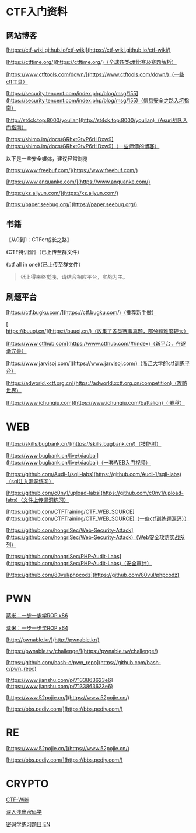 # CTF入门资料

## 网站博客

[https://ctf-wiki.github.io/ctf-wiki](https://ctf-wiki.github.io/ctf-wiki/)

[https://ctftime.org/](https://ctftime.org/)（全球各类ctf比赛及赛题解析）

[https://www.ctftools.com/down/](https://www.ctftools.com/down/)（一些ctf工具）

[https://security.tencent.com/index.php/blog/msg/155](https://security.tencent.com/index.php/blog/msg/155)（信息安全之路入坑指南）

[http://st4ck.top:8000/youlian](http://st4ck.top:8000/youlian)（Asuri战队入门指南）

[https://shimo.im/docs/GRhxtGtvP6rHDxw9](https://shimo.im/docs/GRhxtGtvP6rHDxw9)（一些师傅的博客）

以下是一些安全媒体，建议经常浏览

[https://www.freebuf.com/](https://www.freebuf.com/)

[https://www.anquanke.com/](https://www.anquanke.com/)

[https://xz.aliyun.com/](https://xz.aliyun.com/)

[https://paper.seebug.org/](https://paper.seebug.org/)

## 书籍

《从0到1：CTFer成长之路》

《CTF特训营》（已上传至群文件）

《ctf all in one》（已上传至群文件）

>  纸上得来终觉浅，请结合相应平台，实战为主。

## 刷题平台

[https://ctf.bugku.com/](https://ctf.bugku.com/)（推荐新手做）

[https://buuoj.cn/](https://buuoj.cn/)（收集了各类赛事真题，部分题难度较大）

[https://www.ctfhub.com](https://www.ctfhub.com/#/index)（新平台，在逐渐完善）

[https://www.jarvisoj.com/](https://www.jarvisoj.com/)（浙江大学的ctf训练平台）

[https://adworld.xctf.org.cn](https://adworld.xctf.org.cn/competition)（攻防世界）

[https://www.ichunqiu.com](https://www.ichunqiu.com/battalion)（i春秋）

# WEB

[https://skills.bugbank.cn/](https://skills.bugbank.cn/)（技能树）

[https://www.bugbank.cn/live/xiaobai](https://www.bugbank.cn/live/xiaobai)（一套WEB入门视频）

[https://github.com/Audi-1/sqli-labs](https://github.com/Audi-1/sqli-labs)（sql注入漏洞练习）

[https://github.com/c0ny1/upload-labs](https://github.com/c0ny1/upload-labs)（文件上传漏洞练习）

[https://github.com/CTFTraining/CTF_WEB_SOURCE](https://github.com/CTFTraining/CTF_WEB_SOURCE)（一些ctf训练题源码））

[https://github.com/hongriSec/Web-Security-Attack](https://github.com/hongriSec/Web-Security-Attack)（Web安全攻防实战系列）

[https://github.com/hongriSec/PHP-Audit-Labs](https://github.com/hongriSec/PHP-Audit-Labs)（安全审计）

[https://github.com/80vul/phpcodz](https://github.com/80vul/phpcodz)

# PWN

[蒸米：一步一步学ROP x86](https://sp4n9x.github.io/2018/05/10/%E4%B8%80%E6%AD%A5%E4%B8%80%E6%AD%A5%E5%AD%A6ROP%E4%B9%8BLinux_x86%E7%AF%87-%E8%92%B8%E7%B1%B3/)

[蒸米：一步一步学ROP x64](https://sp4n9x.github.io/2018/05/11/%E4%B8%80%E6%AD%A5%E4%B8%80%E6%AD%A5%E5%AD%A6ROP%E4%B9%8BLinux_x64%E7%AF%87-%E8%92%B8%E7%B1%B3/)

[http://pwnable.kr/](http://pwnable.kr/)

[https://pwnable.tw/challenge/](https://pwnable.tw/challenge/)

[https://github.com/bash-c/pwn_repo](https://github.com/bash-c/pwn_repo)

[https://www.jianshu.com/p/7133863623e6](https://www.jianshu.com/p/7133863623e6)

[https://www.52pojie.cn/](https://www.52pojie.cn/)

[https://bbs.pediy.com/](https://bbs.pediy.com/)

# RE

[https://www.52pojie.cn/](https://www.52pojie.cn/)

[https://bbs.pediy.com/](https://bbs.pediy.com/)

# CRYPTO

[CTF-Wiki](https://ctf-wiki.org/crypto/introduction/)

[深入浅出密码学](https://github.com/yuankeyang/python/blob/master/%E3%80%8A%E6%B7%B1%E5%85%A5%E6%B5%85%E5%87%BA%E5%AF%86%E7%A0%81%E5%AD%A6%E2%80%94%E2%80%94%E5%B8%B8%E7%94%A8%E5%8A%A0%E5%AF%86%E6%8A%80%E6%9C%AF%E5%8E%9F%E7%90%86%E4%B8%8E%E5%BA%94%E7%94%A8%E3%80%8B.pdf)

[密码学练习题目 EN](https://cryptopals.com/)







